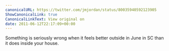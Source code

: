 ```yaml
---
canonicalURL: https://twitter.com/jmjordan/status/80035940592123905
ShowCanonicalLink: true
CanonicalLinkText: View original on
date: 2011-06-12T22:17:09+00:00
---
```

Something is seriously wrong when it feels better outside in June in SC than it does inside your house.